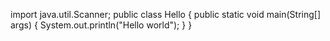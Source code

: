 import java.util.Scanner;
public class Hello {
    public static void main(String[] args) {
               System.out.println("Hello world");
              }
            }
       
   

        
